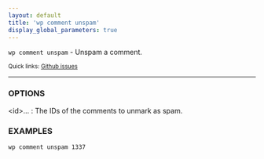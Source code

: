 ```yaml
---
layout: default
title: 'wp comment unspam'
display_global_parameters: true
---
```


`wp comment unspam` - Unspam a comment.

<small>Quick links: <a href="https://github.com/wp-cli/wp-cli/issues?q=is%3Aopen+label%3Acommand%3Acomment-unspam+sort%3Aupdated-desc">Github issues</a></small>

<hr />

### OPTIONS

&lt;id&gt;...
: The IDs of the comments to unmark as spam.

### EXAMPLES

    wp comment unspam 1337



